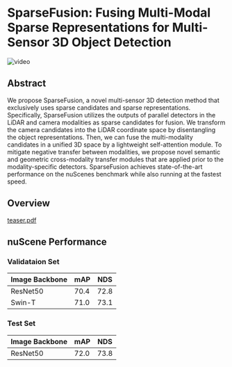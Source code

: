 # SparseFusion: Fusing Multi-Modal Sparse Representations for Multi-Sensor 3D Object Detection
![video](video.gif)

## Abstract
We propose SparseFusion, a novel multi-sensor 3D detection method that exclusively uses sparse candidates and sparse representations. Specifically, SparseFusion utilizes the outputs of parallel detectors in the LiDAR and camera modalities as sparse candidates for fusion. We transform the camera candidates into the LiDAR coordinate space by disentangling the object representations. Then, we can fuse the multi-modality candidates in a unified 3D space by a lightweight self-attention module. To mitigate negative transfer between modalities, we propose novel semantic and geometric cross-modality transfer modules that are applied prior to the modality-specific detectors. SparseFusion achieves state-of-the-art performance on the nuScenes benchmark while also running at the fastest speed.


## Overview
[teaser.pdf](https://github.com/yichen928/SparseFusion/teaser.png)

## nuScene Performance

### Validataion Set

| Image Backbone | mAP    | NDS    |
| --------- | ------ | ------ |
| ResNet50  | 70.4 | 72.8 |
| Swin-T  | 71.0 | 73.1 |

### Test Set

| Image Backbone | mAP    | NDS    |
| --------- | ------ | ------ |
| ResNet50  | 72.0 | 73.8 |
